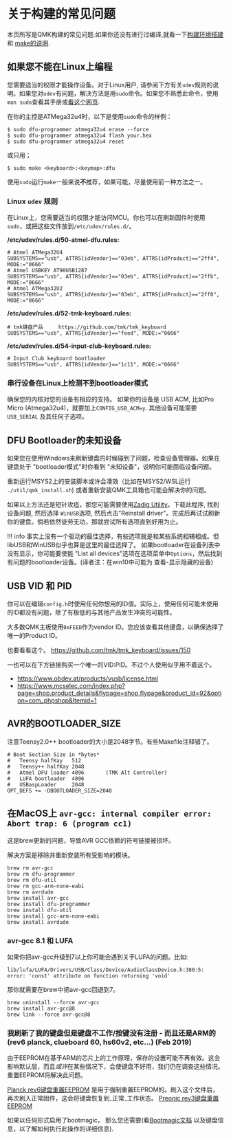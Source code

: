 # 关于构建的常见问题

本页所写是QMK构建的常见问题.如果你还没有进行过编译,就看一下[构建环境搭建](getting_started_build_tools.md) 和 [make的说明](getting_started_make_guide.md).

## 如果您不能在Linux上编程
您需要适当的权限才能操作设备。对于Linux用户, 请参阅下方有关`udev`规则的说明。如果您对`udev`有问题，解决方法是用`sudo`命令。如果您不熟悉此命令，使用`man sudo`查看其手册或[看这个网页](https://linux.die.net/man/8/sudo).

在你的主控是ATMega32u4时，以下是使用`sudo`命令的样例：

    $ sudo dfu-programmer atmega32u4 erase --force
    $ sudo dfu-programmer atmega32u4 flash your.hex
    $ sudo dfu-programmer atmega32u4 reset

或只用；

    $ sudo make <keyboard>:<keymap>:dfu

使用`sudo`运行`make`一般来说**不**推荐，如果可能，尽量使用前一种方法之一。

### Linux `udev` 规则
在Linux上，您需要适当的权限才能访问MCU。你也可以在刷新固件时使用 `sudo`，或把这些文件放到`/etc/udev/rules.d/`。

**/etc/udev/rules.d/50-atmel-dfu.rules:**
```
# Atmel ATMega32U4
SUBSYSTEMS=="usb", ATTRS{idVendor}=="03eb", ATTRS{idProduct}=="2ff4", MODE:="0666"
# Atmel USBKEY AT90USB1287
SUBSYSTEMS=="usb", ATTRS{idVendor}=="03eb", ATTRS{idProduct}=="2ffb", MODE:="0666"
# Atmel ATMega32U2
SUBSYSTEMS=="usb", ATTRS{idVendor}=="03eb", ATTRS{idProduct}=="2ff0", MODE:="0666"
```

**/etc/udev/rules.d/52-tmk-keyboard.rules:**
```
# tmk键盘产品     https://github.com/tmk/tmk_keyboard
SUBSYSTEMS=="usb", ATTRS{idVendor}=="feed", MODE:="0666"
```
**/etc/udev/rules.d/54-input-club-keyboard.rules:**

```
# Input Club keyboard bootloader
SUBSYSTEMS=="usb", ATTRS{idVendor}=="1c11", MODE:="0666"
```

### 串行设备在Linux上检测不到bootloader模式
确保您的内核对您的设备有相应的支持。 如果你的设备是 USB ACM, 比如Pro Micro (Atmega32u4)，就要加上`CONFIG_USB_ACM=y`. 其他设备可能需要`USB_SERIAL` 及其任何子选项。

## DFU Bootloader的未知设备

如果您在使用Windows来刷新键盘的时候碰到了问题，检查设备管理器。如果在键盘处于 "bootloader模式"时你看到 "未知设备"，说明你可能面临设备问题。

重新运行MSYS2上的安装脚本或许会凑效（比如在MSYS2/WSL运行 `./util/qmk_install.sh`) 或者重新安装QMK工具箱也可能会解决你的问题。

如果以上方法还是短针攻疽，那您可能需要使用[Zadig Utility](https://zadig.akeo.ie/)。下载此程序, 找到设备问题, 然后选择 `WinUSB`选项, 然后点击"Reinstall driver"。完成后再试试刷新你的键盘。倘若依然徒劳无功，那就尝试所有选项直到好用为止。

!!! info
    事实上没有一个驱动的最佳选择，有些选项就是和某些系统相辅相成。但libUSB和WinUSB似乎也算是这里的最佳选择了。
如果bootloader在设备列表中没有显示，你可能要使能 "List all devices"选项在选项菜单中`Options`，然后找到有问题的bootloader设备。(译者注：在win10中可能为 查看-显示隐藏的设备)

## USB VID 和 PID
你可以在编辑`config.h`时使用任何你想用的ID值。实际上，使用任何可能未使用的ID都没有问题，除了有极低的与其他产品发生冲突的可能性。

大多数QMK主板使用`0xFEED`作为vendor ID。您应该查看其他键盘，以确保选择了唯一的Product ID。

也要看看这个。
https://github.com/tmk/tmk_keyboard/issues/150

一也可以在下方链接购买一个唯一的VID:PID。不过个人使用似乎用不着这个。
- https://www.obdev.at/products/vusb/license.html
- https://www.mcselec.com/index.php?page=shop.product_details&flypage=shop.flypage&product_id=92&option=com_phpshop&Itemid=1

## AVR的BOOTLOADER_SIZE
注意Teensy2.0++ bootloader的大小是2048字节。有些Makefile注释错了。

```
# Boot Section Size in *bytes*
#   Teensy halfKay   512
#   Teensy++ halfKay 2048
#   Atmel DFU loader 4096       (TMK Alt Controller)
#   LUFA bootloader  4096
#   USBaspLoader     2048
OPT_DEFS += -DBOOTLOADER_SIZE=2048
```

## 在MacOS上 `avr-gcc: internal compiler error: Abort trap: 6 (program cc1)` 
这是brew更新的问题，导致AVR GCC依赖的符号链接被损坏。

解决方案是移除并重新安装所有受影响的模块。

```
brew rm avr-gcc
brew rm dfu-programmer
brew rm dfu-util
brew rm gcc-arm-none-eabi
brew rm avrdude
brew install avr-gcc
brew install dfu-programmer
brew install dfu-util
brew install gcc-arm-none-eabi
brew install avrdude
```

### avr-gcc 8.1 和 LUFA

如果你把avr-gcc升级到7以上你可能会遇到关于LUFA的问题。比如:

`lib/lufa/LUFA/Drivers/USB/Class/Device/AudioClassDevice.h:380:5: error: 'const' attribute on function returning 'void'`

那你就需要在brew中把avr-gcc回退到7。

```
brew uninstall --force avr-gcc
brew install avr-gcc@8
brew link --force avr-gcc@8
```

### 我刷新了我的键盘但是键盘不工作/按键没有注册 - 而且还是ARM的 (rev6 planck, clueboard 60, hs60v2, etc...) (Feb 2019)
由于EEPROM在基于ARM的芯片上的工作原理，保存的设置可能不再有效。这会影响默认层，而且*或许*在某些情况下，会使键盘不好用，我们仍在调查这些情况。重置EEPROM将解决此问题。

[Planck rev6键盘重置EEPROM](https://cdn.discordapp.com/attachments/473506116718952450/539284620861243409/planck_rev6_default.bin) 是用于强制重置EEPROM的。刷入这个文件后，再次刷入正常固件，这会将键盘恢复到_正常_工作状态。
[Preonic rev3键盘重置EEPROM](https://cdn.discordapp.com/attachments/473506116718952450/537849497313738762/preonic_rev3_default.bin)

如果以任何形式启用了bootmagic， 那么您还需要(看[Bootmagic文档](feature_bootmagic.md) 以及键盘信息，以了解如何执行此操作的详细信息).
